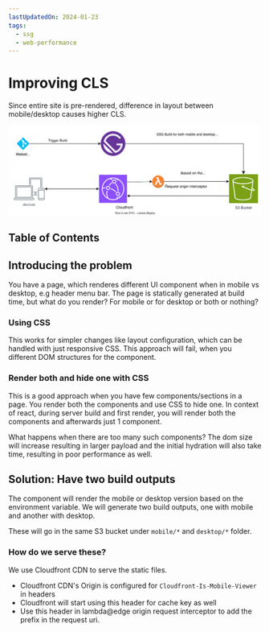 ```yaml
---
lastUpdatedOn: 2024-01-23
tags:
  - ssg
  - web-performance
---
```


# Improving CLS

Since entire site is pre-rendered, difference in layout between mobile/desktop causes higher CLS.

![Serving Mobile/Desktop build output based on header](./2024-01-23-improving-cls/ssg-cls.inline.svg)

## Table of Contents

## Introducing the problem

You have a page, which renderes different UI component when in mobile vs desktop, e.g header menu bar.
The page is statically generated at build time, but what do you render? For mobile or for desktop or both or nothing?

### Using CSS

This works for simpler changes like layout configuration, which can be handled with just responsive CSS.
This approach will fail, when you different DOM structures for the component.

### Render both and hide one with CSS

This is a good approach when you have few components/sections in a page. You render both the components and use CSS to hide one. In context of react, during server build and first render, you will render both the components and afterwards just 1 component.

What happens when there are too many such components? The dom size will increase resulting in larger payload and the initial hydration will also take time, resulting in poor performance as well.

## Solution: Have two build outputs

The component will render the mobile or desktop version based on the environment variable.
We will generate two build outputs, one with mobile and another with desktop.

These will go in the same S3 bucket under `mobile/*` and `desktop/*` folder.

### How do we serve these?

We use Cloudfront CDN to serve the static files.

- Cloudfront CDN's Origin is configured for `Cloudfront-Is-Mobile-Viewer` in headers
- Cloudfront will start using this header for cache key as well
- Use this header in lambda@edge origin request interceptor to add the prefix in the request uri.
